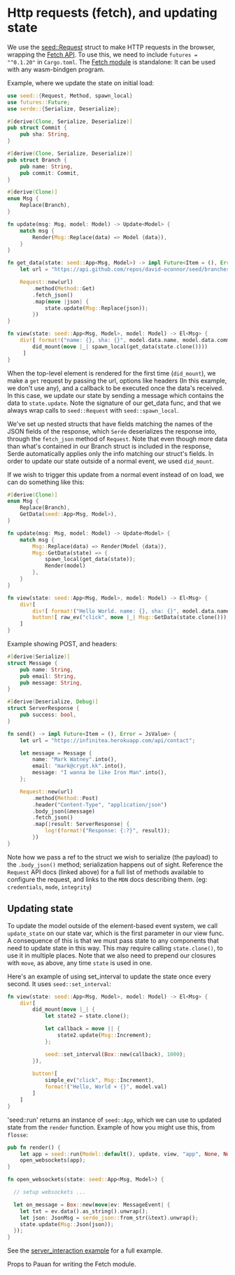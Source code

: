# Http requests (fetch), and updating state

We use the [seed::Request](https://docs.rs/seed/0.1.12/seed/fetch/struct.Request.html) struct
to make HTTP requests in the browser, wrapping the [Fetch API](https://developer.mozilla.org/en-US/docs/Web/API/Fetch_API).
To use this, we need to include `futures = "^0.1.20"` in `Cargo.toml`. The [Fetch module](https://docs.rs/seed/0.2.3/seed/fetch/index.html)
is standalone: It can be used with any wasm-bindgen program.

Example, where we update the state on initial load:
```rust
use seed::{Request, Method, spawn_local}
use futures::Future;
use serde::{Serialize, Deserialize};

#[derive(Clone, Serialize, Deserialize)]
pub struct Commit {
    pub sha: String,
}

#[derive(Clone, Serialize, Deserialize)]
pub struct Branch {
    pub name: String,
    pub commit: Commit,
}

#[derive(Clone)]
enum Msg {
    Replace(Branch),
}

fn update(msg: Msg, model: Model) -> Update<Model> {
    match msg {
        Render(Msg::Replace(data) => Model {data}),
    }
}

fn get_data(state: seed::App<Msg, Model>) -> impl Future<Item = (), Error = JsValue> {
    let url = "https://api.github.com/repos/david-oconnor/seed/branches/master";

    Request::new(url)
        .method(Method::Get)
        .fetch_json()
        .map(move |json| {
            state.update(Msg::Replace(json));
        })
}

fn view(state: seed::App<Msg, Model>, model: Model) -> El<Msg> {
    div![ format!("name: {}, sha: {}", model.data.name, model.data.commit.sha),
        did_mount(move |_| spawn_local(get_data(state.clone())))
     ]
}
```
When the top-level element is rendered for the first time (`did_mount`), we make
a `get` request by passing the url, options like headers (In this example, we don't use any),
and a callback to be executed once the data's received. In this case, we update our
state by sending a message which contains the data to `state.update`. Note the signature
of our get_data func, and that we always wrap calls to `seed::Request` with `seed::spawn_local`.

We've set up nested structs that have fields matching the names of the JSON fields of
the response, which `Serde` deserializes the response into, through the `fetch_json` method of
 `Request`. Note that even though more data than 
what's contained in our Branch struct is included
in the response, Serde automatically applies only the info matching our struct's fields.
In order to update our state outside of a normal event, we used `did_mount`. 

If we wish to trigger
this update from a normal event instead of on load, we can do something like this:
```rust
#[derive(Clone)]
enum Msg {
    Replace(Branch),
    GetData(seed::App<Msg, Model>),
}

fn update(msg: Msg, model: Model) -> Update<Model> {
    match msg {
        Msg::Replace(data) => Render(Model {data}),
        Msg::GetData(state) => {
            spawn_local(get_data(state));
            Render(model)
        },
    }
}

fn view(state: seed::App<Msg, Model>, model: Model) -> El<Msg> {
    div![
        div![ format!("Hello World. name: {}, sha: {}", model.data.name, model.data.commit.sha) ],
        button![ raw_ev("click", move |_| Msg::GetData(state.clone())), "Update from the internet"]
    ]
}
```

Example showing POST, and headers:
```rust
#[derive(Serialize)]
struct Message {
    pub name: String,
    pub email: String,
    pub message: String,
}

#[derive(Deserialize, Debug)]
struct ServerResponse {
    pub success: bool,
}

fn send() -> impl Future<Item = (), Error = JsValue> {
    let url = "https://infinitea.herokuapp.com/api/contact";

    let message = Message {
        name: "Mark Watney".into(),
        email: "mark@crypt.kk".into(),
        message: "I wanna be like Iron Man".into(),
    };

    Request::new(url)
        .method(Method::Post)
        .header("Content-Type", "application/json")
        .body_json(&message)
        .fetch_json()
        .map(|result: ServerResponse| {
            log!(format!("Response: {:?}", result));
        })
}
```
Note how we pass a ref to the struct we wish to serialize (the payload) to the `.body_json()` method;
serialization happens out of sight. Reference the `Request` API docs (linked above) for a full
list of methods available to configure the request, and links to the `MDN` docs describing
them. (eg: `credentials`, `mode`, `integrity`)


## Updating state
To update the model outside of the element-based event system, we call `update_state` on
our state var, which is the first parameter in our view func. A consequence of this is
that we must pass state to any components that need to update state in this way. This
may require calling `state.clone()`, to use it in multiple places. Note that we also need
to prepend our closures with `move`, as above, any time `state` is used in one.

Here's an example of using set_interval to update the state once every second. It uses
`seed::set_interval`:
```rust
fn view(state: seed::App<Msg, Model>, model: Model) -> El<Msg> {  
    div![
        did_mount(move |_| {
            let state2 = state.clone();

            let callback = move || {
                state2.update(Msg::Increment);
            };

            seed::set_interval(Box::new(callback), 1000);
        }),
        
        button![
            simple_ev("click", Msg::Increment),
            format!("Hello, World × {}", model.val)
        ]
    ]
}
```

'seed::run' returns an instance of `seed::App`, which we can use to updated state from the `render` function. Example
of how you might use this, from `flosse`:
```rust
pub fn render() {
    let app = seed::run(Model::default(), update, view, "app", None, None);
    open_websockets(app);
}

fn open_websockets(state: seed::App<Msg, Model>) {

  // setup websockets ...

  let on_message = Box::new(move|ev: MessageEvent| {
    let txt = ev.data().as_string().unwrap();
    let json: JsonMsg = serde_json::from_str(&text).unwrap();
    state.update(Msg::Json(json));
  });
}
```

See the [server_interaction example](https://github.com/David-OConnor/seed/tree/master/examples/server_interaction)
for a full example.

Props to Pauan for writing the Fetch module.